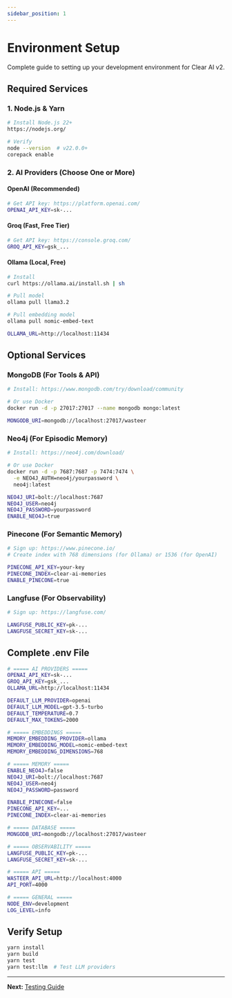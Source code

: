 ```yaml
---
sidebar_position: 1
---
```


# Environment Setup

Complete guide to setting up your development environment for Clear AI v2.

## Required Services

### 1. Node.js & Yarn

```bash
# Install Node.js 22+
https://nodejs.org/

# Verify
node --version  # v22.0.0+
corepack enable
```

### 2. AI Providers (Choose One or More)

#### OpenAI (Recommended)
```bash
# Get API key: https://platform.openai.com/
OPENAI_API_KEY=sk-...
```

#### Groq (Fast, Free Tier)
```bash
# Get API key: https://console.groq.com/
GROQ_API_KEY=gsk_...
```

#### Ollama (Local, Free)
```bash
# Install
curl https://ollama.ai/install.sh | sh

# Pull model
ollama pull llama3.2

# Pull embedding model
ollama pull nomic-embed-text

OLLAMA_URL=http://localhost:11434
```

## Optional Services

### MongoDB (For Tools & API)

```bash
# Install: https://www.mongodb.com/try/download/community

# Or use Docker
docker run -d -p 27017:27017 --name mongodb mongo:latest

MONGODB_URI=mongodb://localhost:27017/wasteer
```

### Neo4j (For Episodic Memory)

```bash
# Install: https://neo4j.com/download/

# Or use Docker
docker run -d -p 7687:7687 -p 7474:7474 \
  -e NEO4J_AUTH=neo4j/yourpassword \
  neo4j:latest

NEO4J_URI=bolt://localhost:7687
NEO4J_USER=neo4j
NEO4J_PASSWORD=yourpassword
ENABLE_NEO4J=true
```

### Pinecone (For Semantic Memory)

```bash
# Sign up: https://www.pinecone.io/
# Create index with 768 dimensions (for Ollama) or 1536 (for OpenAI)

PINECONE_API_KEY=your-key
PINECONE_INDEX=clear-ai-memories
ENABLE_PINECONE=true
```

### Langfuse (For Observability)

```bash
# Sign up: https://langfuse.com/

LANGFUSE_PUBLIC_KEY=pk-...
LANGFUSE_SECRET_KEY=sk-...
```

## Complete .env File

```bash
# ===== AI PROVIDERS =====
OPENAI_API_KEY=sk-...
GROQ_API_KEY=gsk_...
OLLAMA_URL=http://localhost:11434

DEFAULT_LLM_PROVIDER=openai
DEFAULT_LLM_MODEL=gpt-3.5-turbo
DEFAULT_TEMPERATURE=0.7
DEFAULT_MAX_TOKENS=2000

# ===== EMBEDDINGS =====
MEMORY_EMBEDDING_PROVIDER=ollama
MEMORY_EMBEDDING_MODEL=nomic-embed-text
MEMORY_EMBEDDING_DIMENSIONS=768

# ===== MEMORY =====
ENABLE_NEO4J=false
NEO4J_URI=bolt://localhost:7687
NEO4J_USER=neo4j
NEO4J_PASSWORD=password

ENABLE_PINECONE=false
PINECONE_API_KEY=...
PINECONE_INDEX=clear-ai-memories

# ===== DATABASE =====
MONGODB_URI=mongodb://localhost:27017/wasteer

# ===== OBSERVABILITY =====
LANGFUSE_PUBLIC_KEY=pk-...
LANGFUSE_SECRET_KEY=sk-...

# ===== API =====
WASTEER_API_URL=http://localhost:4000
API_PORT=4000

# ===== GENERAL =====
NODE_ENV=development
LOG_LEVEL=info
```

## Verify Setup

```bash
yarn install
yarn build
yarn test
yarn test:llm  # Test LLM providers
```

---

**Next:** [Testing Guide](./testing.md)
